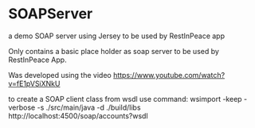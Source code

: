 # SOAPServer
a demo SOAP server using Jersey to be used by RestInPeace app

Only contains a basic place holder as soap server to be used by RestInPeace App.

Was developed using the video https://www.youtube.com/watch?v=fE1pVSiXNkU

to create a SOAP client class from wsdl use command:
wsimport -keep -verbose -s ./src/main/java -d ./build/libs http://localhost:4500/soap/accounts?wsdl
